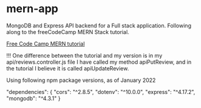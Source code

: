# mern-app
MongoDB and Express API backend for a Full stack application. Following along to the freeCodeCamp MERN Stack tutorial. 

[Free Code Camp MERN tutorial](https://www.youtube.com/watch?v=mrHNSanmqQ4&t=590s)

!!! One difference between the tutorial and my version is in my api/reviews.controller.js file I have called my method apiPutReview, and in the tutorial I believe it is called apiUpdateReview. 


Using following npm package versions, as of January 2022 

"dependencies": {
    "cors": "^2.8.5",
    "dotenv": "^10.0.0",
    "express": "^4.17.2",
    "mongodb": "^4.3.1"
  }
  
